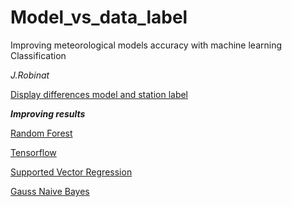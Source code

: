 # Model_vs_data_label


Improving meteorological models accuracy with machine learning Classification

*J.Robinat*


[Display differences model and station label](https://github.com/granantuin/Model_vs_data_label/blob/master/Display_data_model_label.ipynb)

***Improving results***

[Random Forest](https://github.com/granantuin/model_vs_data_label/blob/master/randomforest.ipynb)

[Tensorflow](https://github.com/granantuin/model_vs_data_station/blob/master/ml_tf.ipynb)

[Supported Vector Regression](https://github.com/granantuin/model_vs_data_station/blob/master/SVR.ipynb)

[Gauss Naive Bayes](https://github.com/granantuin/model_vs_data_station/blob/master/Gaus.ipynb)
